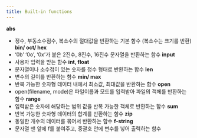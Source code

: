```yaml
---
title: Built-in functions
---
```

**abs**
- 정수, 부동소수점수, 복소수의 절대값을 반환하는 기본 함수 (복소수는 크기를 반환)
**bin/ oct/ hex**
- ‘0b’ ‘0o’, ‘0x’가 붙은 2진수, 8진수, 16진수 문자열을 반환하는 함수
**input**
- 사용자 입력을 받는 함수
**int, float**
- 문자열이나 소수점이 있는 숫자를 정수 형태로 반환하는 함수
**len**
- 변수의 길이를 반환하는 함수
**min/ max**
- 반복 가능한 숫자형 데이터 내에서 최소값, 최대값을 반환하는 함수
**open**
- open(filename, mode)은 파일이름과 모드를 입력받아 파일의 객체를 반환하는 함수
**range**
- 입력받은 숫자에 해당하는 범위 값을 반복 가능한 객체로 반환하는 함수
**sum**
- 반복 가능한 숫자형 데이터의 합계를 반환하는 함수
**zip**
- 동일한 개수의 데이터를 묶어서 반환하는 함수
**f-string**
- 문자열 맨 앞에 f를 붙여주고, 중괄호 안에 변수를 넣어 출력하는 함수